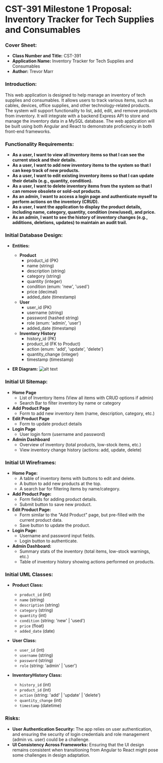 
# CST-391 Milestone 1 Proposal: Inventory Tracker for Tech Supplies and Consumables

### **Cover Sheet:**
- **Class Number and Title:** CST-391
- **Application Name:** Inventory Tracker for Tech Supplies and Consumables
- **Author:** Trevor Marr

### **Introduction:**
This web application is designed to help manage an inventory of tech supplies and consumables. It allows users to track various items, such as cables, devices, office supplies, and other technology-related products. The system will support functionality to list, add, edit, and remove products from inventory. It will integrate with a backend Express API to store and manage the inventory data in a MySQL database. The web application will be built using both Angular and React to demonstrate proficiency in both front-end frameworks.

### **Functionality Requirements:**
- **As a user, I want to view all inventory items so that I can see the current stock and their details.**
- **As a user, I want to add new inventory items to the system so that I can keep track of new products.**
- **As a user, I want to edit existing inventory items so that I can update their details (e.g., quantity, condition).**
- **As a user, I want to delete inventory items from the system so that I can remove obsolete or sold-out products.**
- **As an admin, I want to access a login page and authenticate myself to perform actions on the inventory (CRUD).**
- **As a user, I want the application to display the product details, including name, category, quantity, condition (new/used), and price.**
- **As an admin, I want to see the history of inventory changes (e.g., additions, deletions, updates) to maintain an audit trail.**

### **Initial Database Design:**
- **Entities:**
  - **Product**
    - product_id (PK)
    - name (string)
    - description (string)
    - category (string)
    - quantity (integer)
    - condition (enum: 'new', 'used')
    - price (decimal)
    - added_date (timestamp)
  - **User**
    - user_id (PK)
    - username (string)
    - password (hashed string)
    - role (enum: 'admin', 'user')
    - added_date (timestamp)
  - **Inventory History**
    - history_id (PK)
    - product_id (FK to Product)
    - action (enum: 'add', 'update', 'delete')
    - quantity_change (integer)
    - timestamp (timestamp)

- **ER Diagram:** 
![alt text](<Screenshot 2025-01-19 at 5.29.57 PM.png>)

### **Initial UI Sitemap:**
- **Home Page**
  - List of Inventory Items (View all items with CRUD options if admin)
  - Search Bar to filter inventory by name or category
- **Add Product Page**
  - Form to add new inventory item (name, description, category, etc.)
- **Edit Product Page**
  - Form to update product details
- **Login Page**
  - User login form (username and password)
- **Admin Dashboard**
  - Overview of inventory (total products, low-stock items, etc.)
  - View inventory change history (actions: add, update, delete)

### **Initial UI Wireframes:**
- **Home Page:**
  - A table of inventory items with buttons to edit and delete.
  - A button to add new products at the top.
  - A search bar for filtering items by name/category.
- **Add Product Page:**
  - Form fields for adding product details.
  - Submit button to save new product.
- **Edit Product Page:**
  - Form similar to the "Add Product" page, but pre-filled with the current product data.
  - Save button to update the product.
- **Login Page:**
  - Username and password input fields.
  - Login button to authenticate.
- **Admin Dashboard:**
  - Summary stats of the inventory (total items, low-stock warnings, etc.)
  - Table of inventory history showing actions performed on products.

### **Initial UML Classes:**
- **Product Class:**
  - `product_id` (int)
  - `name` (string)
  - `description` (string)
  - `category` (string)
  - `quantity` (int)
  - `condition` (string: 'new' | 'used')
  - `price` (float)
  - `added_date` (date)
  
- **User Class:**
  - `user_id` (int)
  - `username` (string)
  - `password` (string)
  - `role` (string: 'admin' | 'user')

- **InventoryHistory Class:**
  - `history_id` (int)
  - `product_id` (int)
  - `action` (string: 'add' | 'update' | 'delete')
  - `quantity_change` (int)
  - `timestamp` (datetime)

### **Risks:**
- **User Authentication Security:** The app relies on user authentication, and ensuring the security of login credentials and role management (admin vs. user) could be a challenge.
- **UI Consistency Across Frameworks:** Ensuring that the UI design remains consistent when transitioning from Angular to React might pose some challenges in design adaptation.

